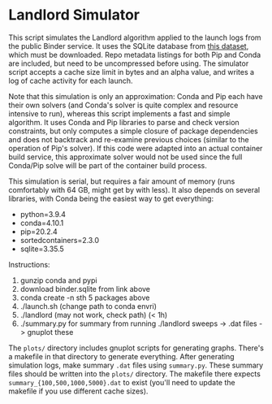 Landlord Simulator
==================

This script simulates the Landlord algorithm applied to the launch
logs from the public Binder service. It uses the SQLite database from
[this dataset](https://zenodo.org/record/4915858),
which must be downloaded. Repo metadata listings for both Pip and
Conda are included, but need to be uncompressed before using.
The simulator script accepts a cache size limit in bytes and an
alpha value, and writes a log of cache activity for each launch.

Note that this simulation is only an approximation:
Conda and Pip each have their own solvers (and Conda's solver is
quite complex and resource intensive to run), whereas this script
implements a fast and simple algorithm. It uses Conda and Pip
libraries to parse and check version constraints, but only
computes a simple closure of package dependencies and does not
backtrack and re-examine previous choices (similar to the operation
of Pip's solver). If this code were adapted into an actual container
build service, this approximate solver would not be used since the
full Conda/Pip solve will be part of the container build process.

This simulation is serial, but requires a fair amount of memory
(runs comfortably with 64 GB, might get by with less).
It also depends on several libraries, with Conda being the easiest
way to get everything:
- python=3.9.4
- conda=4.10.1
- pip=20.2.4
- sortedcontainers=2.3.0
- sqlite=3.35.5

Instructions:
1) gunzip conda and pypi
2) download binder.sqlite from link above
3) conda create -n sth 5 packages above
3) ./launch.sh (change path to conda envri)
4) ./landlord (may not work, check path) (< 1h)
5) ./summary.py for summary from running ./landlord sweeps -> .dat files -> gnuplot these

The `plots/` directory includes gnuplot scripts for generating graphs.
There's a makefile in that directory to generate everything.
After generating simulation logs, make summary `.dat` files
using `summary.py`. These summary files should be written into the
`plots/` directory. The makefile there expects
`summary_{100,500,1000,5000}.dat` to exist
(you'll need to update the makefile if you use different cache sizes).
